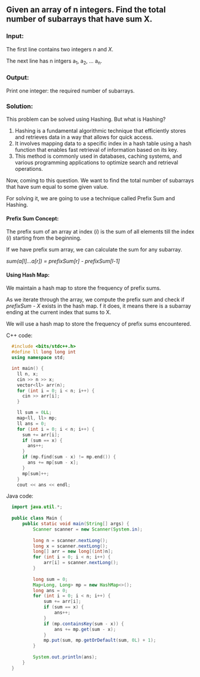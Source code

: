 ## Given an array of n integers. Find the total number of subarrays that have sum X.
  ### Input:
  The first line contains two integers *n* and *X*.
  
  The next line has n intgers a<sub>1</sub>, a<sub>2</sub>, ... a<sub>n</sub>.

  ### Output:
  Print one integer: the required number of subarrays.

### Solution: 
  This problem can be solved using Hashing. 
  But what is Hashing?
  1. Hashing is a fundamental algorithmic technique that efficiently stores and retrieves data in a way that allows for quick access. 
  2. It involves mapping data to a specific index in a hash table using a hash function that enables fast retrieval of information based on its key. 
  3. This method is commonly used in databases, caching systems, and various programming applications to optimize search and retrieval operations.

  Now, coming to this question. We want to find the total number of subarrays that have sum equal to some given value.
  
  For solving it, we are going to use a technique called Prefix Sum and Hashing.

  #### Prefix Sum Concept:

  The prefix sum of an array at index (*i*) is the sum of all elements till the index (*i*) starting from the beginning.

  If we have prefix sum array, we can calculate the sum for any subarray. 

  *sum(a[l]...a[r]) = prefixSum[r] - prefixSum[l-1]*

  


  #### Using Hash Map:

  We maintain a hash map to store the frequency of prefix sums.

  As we iterate through the array, we compute the prefix sum and check if *prefixSum - X* exists in the hash map. f it does, it means there is a subarray ending at the current index that sums to X.

  We will use a hash map to store the frequency of prefix sums encountered.

  C++ code:

  ```c++
    #include <bits/stdc++.h>
    #define ll long long int
    using namespace std;

    int main() {
      ll n, x;
      cin >> n >> x;
      vector<ll> arr(n);
      for (int i = 0; i < n; i++) {
        cin >> arr[i];
      }

      ll sum = 0LL;
      map<ll, ll> mp;
      ll ans = 0;
      for (int i = 0; i < n; i++) {
        sum += arr[i];
        if (sum == x) {
          ans++;
        }
        if (mp.find(sum - x) != mp.end()) {
          ans += mp[sum - x];
        }
        mp[sum]++;
      }
      cout << ans << endl;
  ```

  Java code:
```java
  import java.util.*;
  
  public class Main {
      public static void main(String[] args) {
          Scanner scanner = new Scanner(System.in);
  
          long n = scanner.nextLong();
          long x = scanner.nextLong();
          long[] arr = new long[(int)n];
          for (int i = 0; i < n; i++) {
              arr[i] = scanner.nextLong();
          }
  
          long sum = 0;
          Map<Long, Long> mp = new HashMap<>();
          long ans = 0;
          for (int i = 0; i < n; i++) {
              sum += arr[i];
              if (sum == x) {
                  ans++;
              }
              if (mp.containsKey(sum - x)) {
                  ans += mp.get(sum - x);
              }
              mp.put(sum, mp.getOrDefault(sum, 0L) + 1);
          }
  
          System.out.println(ans);
      }
  }
```
